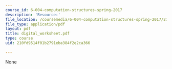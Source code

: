 ```yaml
---
course_id: 6-004-computation-structures-spring-2017
description: 'Resource:'
file_location: /coursemedia/6-004-computation-structures-spring-2017/210fd9514f01b2791eba384f2e2ca366_digital_worksheet.pdf
file_type: application/pdf
layout: pdf
title: digital_worksheet.pdf
type: course
uid: 210fd9514f01b2791eba384f2e2ca366

---
```

None